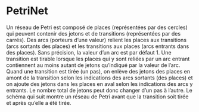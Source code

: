 # PetriNet
Un réseau de Petri est composé de places (représentées par des cercles) qui peuvent contenir des
jetons et de transitions (représentées par des carrés). Des arcs (porteurs d’une valeur) relient
les places aux transitions (arcs sortants des places) et les transitions aux places (arcs entrants
dans des places). Sans précision, la valeur d’un arc est par défaut 1.
Une transition est tirable lorsque les places qui y sont reliées par un arc entrant contiennent au
moins autant de jetons qu’indiqué par la valeur de l’arc. Quand une transition est tirée (un pas),
on enlève des jetons des places en amont de la transition selon les indications des arcs sortants
(des places) et on ajoute des jetons dans les places en aval selon les indications des arcs y entrants.
Le nombre total de jetons peut donc changer d’un pas à l’autre.
Le schéma qui suit montre un réseau de Petri avant que la transition soit tirée et après qu’elle a
été tirée.
